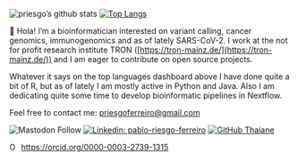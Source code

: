 ![priesgo’s github
stats](https://github-readme-stats.vercel.app/api?username=priesgo&show_icons=true&?count_private=true) [![Top Langs](https://github-readme-stats.vercel.app/api/top-langs/?username=priesgo&hide=html,jupyter%20notebook,javascript&layout=compact&langs_count=10)](https://github.com/priesgo/github-readme-stats)

👋 Hola\! I’m a bioinformatician interested on variant calling, cancer genomics, immunogenomics and as of lately SARS-CoV-2. I work at the not for profit research institute TRON ([https://tron-mainz.de/](https://tron-mainz.de/)) and I am eager to contribute on open source projects.

Whatever it says on the top languages dashboard above I have done quite a bit of R, but as of lately I am mostly active in Python and Java. Also I am dedicating quite some time to develop bioinformatic pipelines in Nextflow.


Feel free to contact me: [priesgoferreiro@gmail.com](mailto:priesgoferreiro@gmail.com)

![Mastodon Follow](https://img.shields.io/mastodon/follow/109576190727568577?domain=https%3A%2F%2Fgenomic.social&label=Mastodon&style=social)
[![Linkedin: pablo-riesgo-ferreiro](https://img.shields.io/badge/-priesgo-blue?style=flat-square&logo=Linkedin&logoColor=white&link=https://www.linkedin.com/in/pablo-riesgo-ferreiro/)](https://www.linkedin.com/in/pablo-riesgo-ferreiro/)
[![GitHub Thaiane](https://img.shields.io/github/followers/priesgo?label=follow&style=social)](https://github.com/priesgo)

<div itemscope itemtype="https://schema.org/Person"><a itemprop="sameAs" content="https://orcid.org/0000-0003-2739-1315" href="https://orcid.org/0000-0003-2739-1315" target="orcid.widget" rel="me noopener noreferrer" style="vertical-align:top;"><img src="https://orcid.org/sites/default/files/images/orcid_16x16.png" style="width:1em;margin-right:.5em;" alt="ORCID iD icon">https://orcid.org/0000-0003-2739-1315</a></div>

